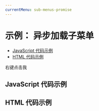 ```yaml
---
currentMenu: sub-menus-promise  
---
```


# 示例： 异步加载子菜单

<!-- START doctoc generated TOC please keep comment here to allow auto update -->
<!-- DON'T EDIT THIS SECTION, INSTEAD RE-RUN doctoc TO UPDATE -->


- [JavaScript 代码示例](#example-code)
- [HTML 代码示例](#example-html)

<!-- END doctoc generated TOC please keep comment here to allow auto update -->

<span class="context-menu-one btn btn-neutral">右键点击我</span>

## JavaScript 代码示例

<script type="text/javascript" class="showcase">
var errorItems = { "errorItem": { name: "无法加载项目" }};//example usage if you want to reject promise
    var loadItems = function () {//example method that will eventually do an async call
        var dfd = jQuery.Deferred();
        setTimeout(function () {
            dfd.resolve(subItems);
        }, 1000);
        //setTimeout(function () {
        //    dfd.reject(errorItems);
        //}, 1000); //could be used to reject items, providing the same format list.
        return dfd.promise();//返回 jquery promise对象, 请查看 https://www.jquery123.com/deferred.promise/
    };

    var subItems = {
        "sub1": { name: "二级菜单 1", icon: "edit" },
        "sub2": { name: "二级菜单 2", icon: "cut" },
    };
    //normal context menu initialization.
    $.contextMenu({
        selector: '.context-menu-one',
        build: function ($trigger, e) {
            return {
                callback: function (key, options) {
                    var m = "你点击了： " + key;
                    console.log(m);
                },
                items: {
                    "edit": { name: "编辑", icon: "edit" },
                    "cut": { name: "剪切", icon: "cut" },
                    "status": {
                        name: "Status",
                        icon: "delete",
                        items: loadItems(),//返回一个promise对象而不是子菜单项
                    },
                }
            };
        }
    });
</script>

## HTML 代码示例
<div style="display:none;" class="showcase" data-showcase-import=".context-menu-one"></div>
